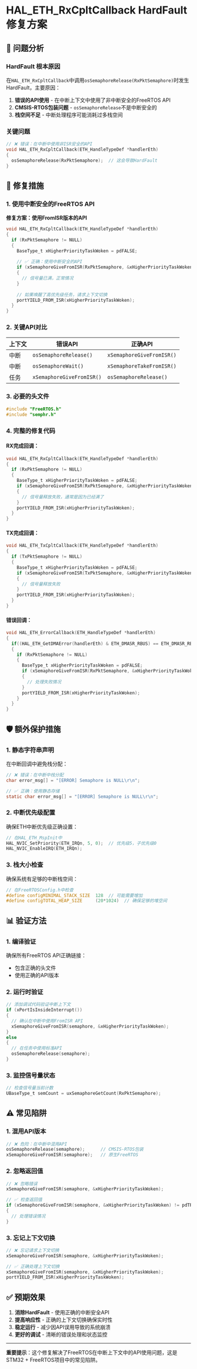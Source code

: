 # HAL_ETH_RxCpltCallback HardFault 修复方案

## 🚨 问题分析

### HardFault 根本原因
在`HAL_ETH_RxCpltCallback`中调用`osSemaphoreRelease(RxPktSemaphore)`时发生HardFault，主要原因：

1. **错误的API使用** - 在中断上下文中使用了非中断安全的FreeRTOS API
2. **CMSIS-RTOS包装问题** - `osSemaphoreRelease`不是中断安全的
3. **栈空间不足** - 中断处理程序可能消耗过多栈空间

### 关键问题
```c
// ❌ 错误：在中断中使用非ISR安全的API
void HAL_ETH_RxCpltCallback(ETH_HandleTypeDef *handlerEth)
{
  osSemaphoreRelease(RxPktSemaphore);  // 这会导致HardFault
}
```

## 🔧 修复措施

### 1. 使用中断安全的FreeRTOS API
**修复方案：使用FromISR版本的API**

```c
void HAL_ETH_RxCpltCallback(ETH_HandleTypeDef *handlerEth)
{
  if (RxPktSemaphore != NULL)
  {
    BaseType_t xHigherPriorityTaskWoken = pdFALSE;
    
    // ✅ 正确：使用中断安全的API
    if (xSemaphoreGiveFromISR(RxPktSemaphore, &xHigherPriorityTaskWoken) != pdTRUE)
    {
      // 信号量已满，正常情况
    }
    
    // 如果唤醒了高优先级任务，请求上下文切换
    portYIELD_FROM_ISR(xHigherPriorityTaskWoken);
  }
}
```

### 2. 关键API对比

| 上下文 | 错误API | 正确API |
|--------|---------|---------|
| 中断 | `osSemaphoreRelease()` | `xSemaphoreGiveFromISR()` |
| 中断 | `osSemaphoreWait()` | `xSemaphoreTakeFromISR()` |
| 任务 | `xSemaphoreGiveFromISR()` | `osSemaphoreRelease()` |

### 3. 必要的头文件
```c
#include "FreeRTOS.h"
#include "semphr.h"
```

### 4. 完整的修复代码

#### RX完成回调：
```c
void HAL_ETH_RxCpltCallback(ETH_HandleTypeDef *handlerEth)
{
  if (RxPktSemaphore != NULL)
  {
    BaseType_t xHigherPriorityTaskWoken = pdFALSE;
    if (xSemaphoreGiveFromISR(RxPktSemaphore, &xHigherPriorityTaskWoken) != pdTRUE)
    {
      // 信号量释放失败，通常是因为已经满了
    }
    portYIELD_FROM_ISR(xHigherPriorityTaskWoken);
  }
}
```

#### TX完成回调：
```c
void HAL_ETH_TxCpltCallback(ETH_HandleTypeDef *handlerEth)
{
  if (TxPktSemaphore != NULL)
  {
    BaseType_t xHigherPriorityTaskWoken = pdFALSE;
    if (xSemaphoreGiveFromISR(TxPktSemaphore, &xHigherPriorityTaskWoken) != pdTRUE)
    {
      // 信号量释放失败
    }
    portYIELD_FROM_ISR(xHigherPriorityTaskWoken);
  }
}
```

#### 错误回调：
```c
void HAL_ETH_ErrorCallback(ETH_HandleTypeDef *handlerEth)
{
  if((HAL_ETH_GetDMAError(handlerEth) & ETH_DMASR_RBUS) == ETH_DMASR_RBUS)
  {
    if (RxPktSemaphore != NULL)
    {
      BaseType_t xHigherPriorityTaskWoken = pdFALSE;
      if (xSemaphoreGiveFromISR(RxPktSemaphore, &xHigherPriorityTaskWoken) != pdTRUE)
      {
        // 处理失败情况
      }
      portYIELD_FROM_ISR(xHigherPriorityTaskWoken);
    }
  }
}
```

## 🛡️ 额外保护措施

### 1. 静态字符串声明
在中断回调中避免栈分配：
```c
// ❌ 错误：在中断中栈分配
char error_msg[] = "[ERROR] Semaphore is NULL\r\n";

// ✅ 正确：使用静态存储
static char error_msg[] = "[ERROR] Semaphore is NULL\r\n";
```

### 2. 中断优先级配置
确保ETH中断优先级正确设置：
```c
// 在HAL_ETH_MspInit中
HAL_NVIC_SetPriority(ETH_IRQn, 5, 0);  // 优先级5，子优先级0
HAL_NVIC_EnableIRQ(ETH_IRQn);
```

### 3. 栈大小检查
确保系统有足够的中断栈空间：
```c
// 在FreeRTOSConfig.h中检查
#define configMINIMAL_STACK_SIZE  128  // 可能需要增加
#define configTOTAL_HEAP_SIZE     (20*1024)  // 确保足够的堆空间
```

## 📊 验证方法

### 1. 编译验证
确保所有FreeRTOS API正确链接：
- 包含正确的头文件
- 使用正确的API版本

### 2. 运行时验证
```c
// 添加调试代码验证中断上下文
if (xPortIsInsideInterrupt())
{
  // 确认在中断中使用FromISR API
  xSemaphoreGiveFromISR(semaphore, &xHigherPriorityTaskWoken);
}
else
{
  // 在任务中使用标准API
  osSemaphoreRelease(semaphore);
}
```

### 3. 监控信号量状态
```c
// 检查信号量当前计数
UBaseType_t semCount = uxSemaphoreGetCount(RxPktSemaphore);
```

## ⚠️ 常见陷阱

### 1. **混用API版本**
```c
// ❌ 危险：在中断中混用API
osSemaphoreRelease(semaphore);      // CMSIS-RTOS包装
xSemaphoreGiveFromISR(semaphore);   // 原生FreeRTOS
```

### 2. **忽略返回值**
```c
// ❌ 忽略错误
xSemaphoreGiveFromISR(semaphore, &xHigherPriorityTaskWoken);

// ✅ 检查返回值
if (xSemaphoreGiveFromISR(semaphore, &xHigherPriorityTaskWoken) != pdTRUE)
{
  // 处理错误情况
}
```

### 3. **忘记上下文切换**
```c
// ❌ 忘记请求上下文切换
xSemaphoreGiveFromISR(semaphore, &xHigherPriorityTaskWoken);

// ✅ 正确处理上下文切换
xSemaphoreGiveFromISR(semaphore, &xHigherPriorityTaskWoken);
portYIELD_FROM_ISR(xHigherPriorityTaskWoken);
```

## ✅ 预期效果

1. **消除HardFault** - 使用正确的中断安全API
2. **提高响应性** - 正确的上下文切换确保实时性
3. **稳定运行** - 减少因API误用导致的系统崩溃
4. **更好的调试** - 清晰的错误处理和状态监控

---
**重要提示**：这个修复解决了FreeRTOS在中断上下文中的API使用问题，这是STM32 + FreeRTOS项目中的常见陷阱。